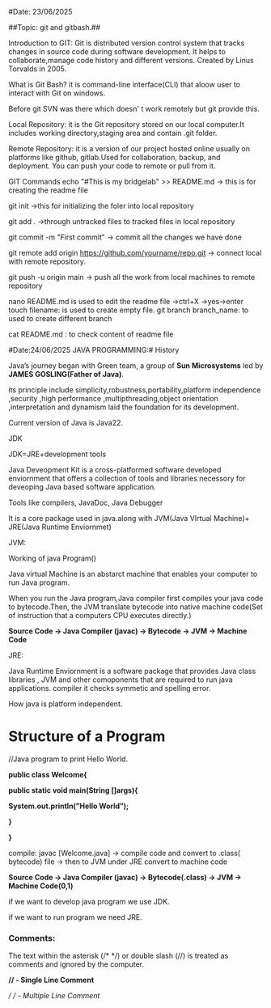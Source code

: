 #Date: 23/06/2025

##Topic: git and gitbash.##

Introduction to GIT: 
  Git is distributed version control system that tracks changes in source code during software development.
  It helps to collaborate,manage code history and different versions.
  Created by Linus Torvalds in 2005.

What is Git Bash?
it is command-line interface(CLI) that aloow user to interact with Git on windows.

Before git SVN was there which doesn' t work remotely but git provide this.

Local Repository: it is the Git repository stored on our local computer.It includes working directory,staging area and contain .git folder.

Remote Repository: it is a version of our project hosted online usually on platforms like github, gitlab.Used for collaboration, backup, and deployment.
You can push your code to remote or pull from it.

GIT Commands
echo "#This is my bridgelab" >> README.md -> this is for creating the readme file

git init ->this for initializing the foler into local repository

git add . ->through untracked files to tracked files in local repository

git commit -m "First commit" -> commit all the changes we have done

git remote add origin https://github.com/yourname/repo.git  -> connect local with remote repository.

git push -u origin main -> push all the work from local machines to remote repository

nano README.md is used to edit  the readme file   ->ctrl+X ->yes->enter
touch filename: is used to create empty file.
git branch branch_name: to used to create different branch 

cat README.md : to check content of readme file


#Date:24/06/2025
JAVA PROGRAMMING:#
History

Java’s journey began with  Green team, a group of **Sun Microsystems** led by **JAMES GOSLING(Father of Java)**.

its principle include simplicity,robustness,portability,platform independence ,security ,high performance ,multipthreading,object orientation ,interpretation and dynamism laid the foundation for its development.

Current version of Java is Java22.

JDK

JDK=JRE+development tools

Java Deveopment Kit is a cross-platformed software developed enviornment that offers a collection of tools and libraries necessory for deveoping Java based software application.

Tools like compilers, JavaDoc, Java Debugger

It is a core package used in java.along with JVM(Java VIrtual Machine)+ JRE(Java Runtime Enviornmet)

JVM:

Working of java Program()

Java virtual Machine  is an abstarct machine that enables your computer to run Java program.

When you run the Java program,Java compiler  first compiles your java code to bytecode.Then, the JVM translate bytecode into native machine code(Set  of instruction that  a computers CPU executes directly.)

**Source Code → Java Compiler (javac) → Bytecode → JVM → Machine Code**

JRE:

Java Runtime Enviornment is a software package that provides Java class libraries , JVM and other comoponents that are required to run java applications.
compiler it checks symmetic and spelling error.

How java is platform independent.

# Structure of a Program

//Java program to print Hello World.

**public class Welcome{**

**public static void main(String []args){**

**System.out.println(”Hello World”);**

**}**

**}**

compile:  javac [Welcome.java]     → compile code and convert to  .class( bytecode)  file
→ then to JVM under JRE convert to machine code

**Source Code → Java Compiler (javac) → Bytecode(.class) → JVM → Machine Code(0,1)**

if we want to develop java program we use JDK.

if we want to run program we need JRE.

### Comments:

The text within the asterisk (/* */) or double slash (//) is treated as comments and ignored by the computer.

**// -  Single Line Comment**

**/* */ - Multiple Line Comment**
